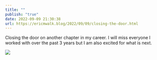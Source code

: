 ```yaml
---
title: ""
publish: "true"
date: 2022-09-09 21:30:38
url: https://ericmwalk.blog/2022/09/09/closing-the-door.html
---
```

Closing the door on another chapter in my career. I will miss everyone I worked with over the past 3 years but I am also excited for what is next.

![](https://ericmwalk.blog/uploads/2022/7cb7bb2a37.jpg)